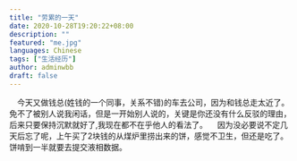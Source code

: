 ```yaml
---
title: "劳累的一天"
date: 2020-10-28T19:20:22+08:00
description: ""
featured: "me.jpg"
languages: Chinese
tags: ["生活经历"]
author: adminwbb
draft: false
---
```


&ensp;&ensp;今天又做钱总(姓钱的一个同事，关系不错)的车去公司，因为和钱总走太近了。免不了被别人说我闲话，但是一开始别人说的，关键是你还没有什么反驳的理由，后来只要保持沉默就好了,我现在都不在乎他人的看法了。
&ensp;&ensp;因为没必要说不定几天后忘了呢，上午买了2块钱的从煤炉里捞出来的饼，感觉不卫生，但还是吃了。饼啃到一半就要去提交液相数据。
&ensp;&ensp;
